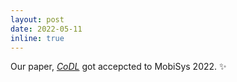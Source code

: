 ```yaml
---
layout: post
date: 2022-05-11
inline: true
---
```


Our paper, [*CoDL*](https://dl.acm.org/doi/abs/10.1145/3498361.3538932) got accepcted to MobiSys 2022. :sparkles: